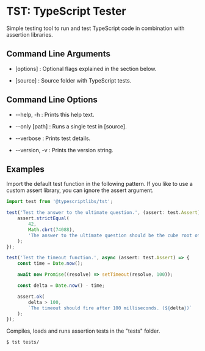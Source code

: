 TST: TypeScript Tester
======================

Simple testing tool to run and test TypeScript code in combination with assertion libraries.



Command Line Arguments
----------------------

* \[options] : Optional flags explained in the section below.

* \[source]  : Source folder with TypeScript tests.



Command Line Options
--------------------

* --help, -h    : Prints this help text.

* --only [path] : Runs a single test in [source].

* --verbose     : Prints test details.

* --version, -v : Prints the version string.



Examples
--------

Import the default test function in the following pattern. If you like to use a
custom assert library, you can ignore the assert argument.

```ts
import test from '@typescriptlibs/tst';

test('Test the answer to the ultimate question.', (assert: test.Assert) => {
    assert.strictEqual(
        42,
        Math.cbrt(74088),
        'The answer to the ultimate question should be the cube root of 74088.'
    );
});

test('Test the timeout function.', async (assert: test.Assert) => {
    const time = Date.now();

    await new Promise((resolve) => setTimeout(resolve, 100));

    const delta = Date.now() - time;

    assert.ok(
        delta > 100,
        `The timeout should fire after 100 milliseconds. (${delta})`
    );
});
```

Compiles, loads and runs assertion tests in the "tests" folder.
```sh
$ tst tests/
```
